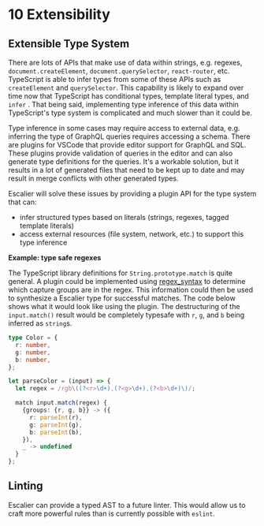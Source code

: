 # 10 Extensibility

## Extensible Type System

There are lots of APIs that make use of data within strings, e.g. regexes,
`document.createElement`, `document.querySelector`, `react-router`, etc.
TypeScript is able to infer types from some of these APIs such as
`createElement` and `querySelector`. This capability is likely to expand over
time now that TypeScript has conditional types, template literal types, and
`infer` . That being said, implementing type inference of this data within
TypeScript's type system is complicated and much slower than it could be.

Type inference in some cases may require access to external data, e.g. inferring
the type of GraphQL queries requires accessing a schema. There are plugins for
VSCode that provide editor support for GraphQL and SQL. These plugins provide
validation of queries in the editor and can also generate type definitions for
the queries. It's a workable solution, but it results in a lot of generated
files that need to be kept up to date and may result in merge conflicts with
other generated types.

Escalier will solve these issues by providing a plugin API for the type system
that can:

- infer structured types based on literals (strings, regexes, tagged template
  literals)
- access external resources (file system, network, etc.) to support this type
  inference

**Example: type safe regexes**

The TypeScript library definitions for `String.prototype.match` is quite
general. A plugin could be implemented using
[regex_syntax](https://docs.rs/regex-syntax/latest/regex_syntax/) to determine
which capture groups are in the regex. This information could then be used to
synthesize a Escalier type for successful matches. The code below shows what it
would look like using the plugin. The destructuring of the `input.match()`
result would be completely typesafe with `r`, `g`, and `b` being inferred as
`string`s.

```ts
type Color = {
  r: number,
  g: number,
  b: number,
};

let parseColor = (input) => {
  let regex = /rgb\((?<r>\d+),(?<g>\d+),(?<b>\d+)\)/;

  match input.match(regex) {
    {groups: {r, g, b}} -> ({
      r: parseInt(r),
      g: parseInt(g),
      b: parseInt(b),
    }),
    _ -> undefined
  }
};
```

## Linting

Escalier can provide a typed AST to a future linter. This would allow us to craft
more powerful rules than is currently possible with `eslint`.
